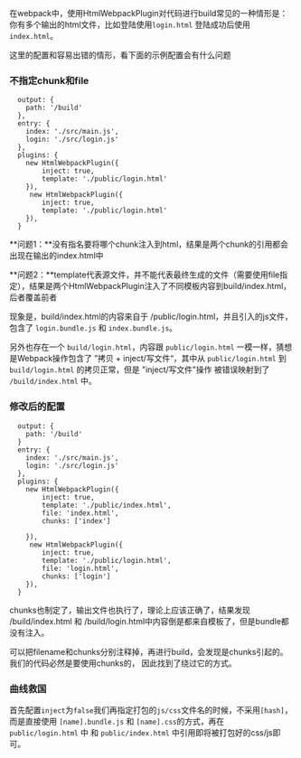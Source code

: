 

在webpack中，使用HtmlWebpackPlugin对代码进行build常见的一种情形是：你有多个输出的html文件，比如登陆使用`login.html` 登陆成功后使用`index.html`。

这里的配置和容易出错的情形，看下面的示例配置会有什么问题



### 不指定chunk和file

```
  output: {
    path: '/build'
  },    
  entry: {
    index: './src/main.js',
    login: './src/login.js'
  },
  plugins: {
    new HtmlWebpackPlugin({
		inject: true,
		template: './public/login.html'
    }),
	 new HtmlWebpackPlugin({
		inject: true,
		template: './public/login.html'
    }),
  }
```

**问题1：**没有指名要将哪个chunk注入到html，结果是两个chunk的引用都会出现在输出的index.html中

**问题2：**template代表源文件，并不能代表最终生成的文件（需要使用file指定），结果是两个HtmlWebpackPlugin注入了不同模板内容到build/index.html，后者覆盖前者

现象是，build/index.html的内容来自于 /public/login.html，并且引入的js文件，包含了 `login.bundle.js`  和 `index.bundle.js`。

另外也存在一个 `build/login.html`，内容跟 `public/login.html` 一模一样，猜想是Webpack操作包含了 ”拷贝 + inject/写文件“，其中从 `public/login.html` 到 `build/login.html` 的拷贝正常，但是 "inject/写文件"操作 被错误映射到了 `/build/index.html` 中。

### 修改后的配置

```
  output: {
    path: '/build'
  }    
  entry: {
    index: './src/main.js',
    login: './src/login.js'
  },
  plugins: {
    new HtmlWebpackPlugin({
		inject: true,
		template: './public/index.html',
		file: 'index.html',
		chunks: ['index']		
	
    }),
	 new HtmlWebpackPlugin({
		inject: true,
		template: './public/login.html',
		file: 'login.html',
		chunks: ['login']
    }),
  }
```

chunks也制定了，输出文件也执行了，理论上应该正确了，结果发现 /build/index.html 和 /build/login.html中内容倒是都来自模板了，但是bundle都没有注入。

可以把filename和chunks分别注释掉，再进行build，会发现是chunks引起的。我们的代码必然是要使用chunks的， 因此找到了绕过它的方式。

### 曲线救国

首先配置`inject`为`false`我们再指定打包的`js/css`文件名的时候，不采用`[hash]`，而是直接使用 `[name].bundle.js` 和 `[name].css`的方式，再在  `public/login.html` 中 和 `public/index.html` 中引用即将被打包好的css/js即可。
 
 